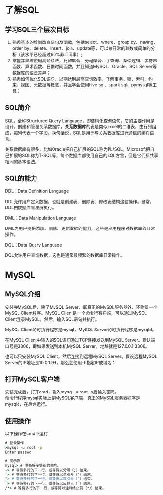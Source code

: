 # 了解SQL
## 学习SQL三个层次目标
1. 熟悉基本的增删改查语句及函数，包括select、where、group by、having、order by、delete、insert、join、update等，可以做日常的取数或简单的分析（该水平已经超过90%非IT同事）;
2. 掌握并熟练使用高阶语法，比如集合、分组聚合、子查询、条件逻辑、字符串函数、算术函数、日期时间函数，并且知道MySQL、Oracle、SQL Server等数据库的语法差异；
3. 熟悉如何优化SQL语句，以期达到最高查询效率，了解事务、锁、索引、约束、视图、元数据等概念，并且学会使用hive sql、spark sql、pymysql等工具；

## SQL简介

SQL，全称Structured Query Language，即结构化查询语句，它的主要作用是设计，创建和管理关系数据库，**关系数据库**的表是类似excel的二维表，由行列组成，每列代表一个字段。换句话说，SQL是用于与关系数据库进行通信的编程语言。

关系数据库有很多，比如Oracle把自己扩展的SQL称为PL/SQL，Microsoft把自己扩展的SQL称为T-SQL等，每个数据库都使用自己的SQL方言，但是它们都共享相同的基本语法。

## SQL的能力
DDL：Data Definition Language

DDL允许用户定义数据，也就是创建表、删除表、修改表结构这些操作。通常，DDL由数据库管理员执行。

DML：Data Manipulation Language

DML为用户提供添加、删除、更新数据的能力，这些是应用程序对数据库的日常操作。

DQL：Data Query Language

DQL允许用户查询数据，这也是通常最频繁的数据库日常操作。

# MySQL

## MySQL介绍
安装完MySQL后，除了MySQL Server，即真正的MySQL服务器外，还附赠一个MySQL Client程序。MySQL Client是一个命令行客户端，可以通过MySQL Client登录MySQL，然后，输入SQL语句并执行。

MySQL Client的可执行程序是mysql，MySQL Server的可执行程序是mysqld。

在MySQL Client中输入的SQL语句通过TCP连接发送到MySQL Server。默认端口号是3306，即如果发送到本机MySQL Server，地址就是127.0.0.1:3306。

也可以只安装MySQL Client，然后连接到远程MySQL Server。假设远程MySQL Server的IP地址是10.0.1.99，那么就使用-h指定IP或域名：
## 打开MySQL客户端
安装完成后，打开cmd，输入mysql -u root -p后输入密码。  
命令行程序mysql实际上是MySQL客户端，真正的MySQL服务器程序是mysqld，在后台运行。

## 使用操作
以下操作在cmd中运行
```cmd
# 登录操作
>mysql -u root -p
Enter passwo

# 提示符
mysql> # 准备好接受新的命令。
-> # 等待多行的下一行，或等待以分号（;）结束。
'> # 等待多行的下一行，或等待以单引号（'）结束。
"> # 等待多行的下一行，或等待以双引号（"）结束。
`> # 等待多行的下一行，或等待以反斜点（`）结束。
/*> # 等待多行的下一行，或等待以注释终止符（*/）结束。
```